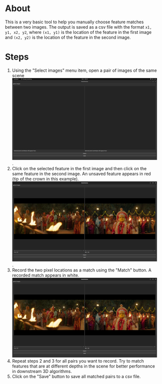 # About

This is a very basic tool to help you manually choose feature matches between
two images. The output is saved as a csv file with the format `x1, y1, x2, y2`,
where `(x1, y1)` is the location of the feature in the first image and `(x2,
y2)` is the location of the feature in the second image.

# Steps
1. Using the "Select images" menu item, open a pair of images of the same scene ![](new.png).
2. Click on the selected feature in the first image and then click on the same
   feature in the second image. An unsaved feature appears in red (tip of the
   crown in this example). ![](unsaved_match.png).
3. Record the two pixel locations as a match using the "Match" button. A
   recorded match appears in white. ![](saved_match.png)
4. Repeat steps 2 and 3 for all pairs you want to record. Try to match features
   that are at different depths in the scene for better performance in
   downstream 3D algorithms.
5. Click on the "Save" button to save all matched pairs to a csv file.

